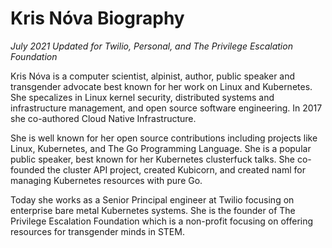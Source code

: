 # Kris Nóva Biography

_July 2021_
_Updated for Twilio, Personal, and The Privilege Escalation Foundation_

Kris Nóva is a computer scientist, alpinist, author, public speaker and transgender advocate best known for her work on Linux and Kubernetes. 
She specalizes in Linux kernel security, distributed systems and infrastructure management, and open source software engineering. 
In 2017 she co-authored Cloud Native Infrastructure.

She is well known for her open source contributions including projects like Linux, Kubernetes, and The Go Programming Language. 
She is a popular public speaker, best known for her Kubernetes clusterfuck talks. She co-founded the cluster API project, created Kubicorn, and created naml for managing Kubernetes resources with pure Go.

Today she works as a Senior Principal engineer at Twilio focusing on enterprise bare metal Kubernetes systems. 
She is the founder of The Privilege Escalation Foundation which is a non-profit focusing on offering resources for transgender minds in STEM.
